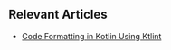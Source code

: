 ## Relevant Articles
- [Code Formatting in Kotlin Using Ktlint](https://www.baeldung.com/kotlin/ktlint-code-formatting)
